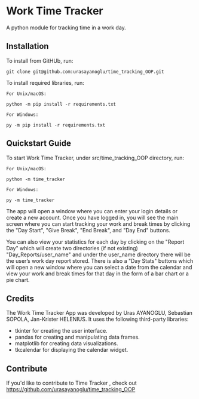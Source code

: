 Work Time Tracker 
=================

A python module for tracking time in a work day.

Installation
------------

To install from GitHUb, run:

    git clone git@github.com:urasayanoglu/time_tracking_OOP.git

To install required libraries, run:
    
    For Unix/macOS:
    
    python -m pip install -r requirements.txt

    For Windows:

    py -m pip install -r requirements.txt   

Quickstart Guide
----------------

To start Work Time Tracker, under src/time_tracking_OOP directory, run:
    
    For Unix/macOS:    

    python -m time_tracker

    For Windows:

    py -m time_tracker


The app will open a window where you can enter your login details or create a new account. Once you have logged in, you will see the main screen where you can start tracking your work and break times by clicking the "Day Start", "Give Break", "End Break", and "Day End" buttons.

You can also view your statistics for each day by clicking on the "Report Day" which will create two directories (if not existing) "Day_Reports/user_name" and under the user_name directory there will be the user’s work day report stored. There is also a "Day Stats" buttons which will open a new window where you can select a date from the calendar and view your work and break times for that day in the form of a bar chart or a pie chart.

Credits
-------

The Work Time Tracker App was developed by Uras AYANOGLU, Sebastian SOPOLA, Jan-Krister HELENIUS. It uses the following third-party libraries:

* tkinter for creating the user interface.
* pandas for creating and manipulating data frames.
* matplotlib for creating data visualizations.
* tkcalendar for displaying the calendar widget.

Contribute
----------

If you'd like to contribute to Time Tracker , check out https://github.com/urasayanoglu/time_tracking_OOP
